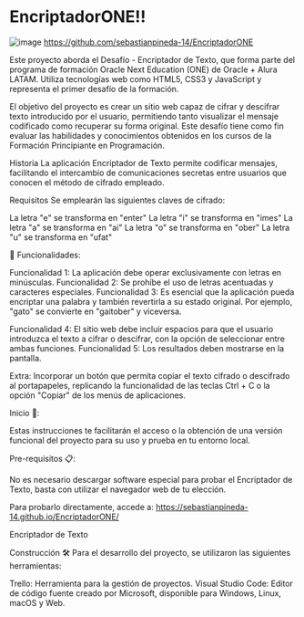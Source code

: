 # EncriptadorONE!!

![image](https://github.com/user-attachments/assets/37d2bc3f-16c5-40a2-a630-fdf105ec92f6)
https://github.com/sebastianpineda-14/EncriptadorONE

Este proyecto aborda el Desafío - Encriptador de Texto, que forma parte del programa de formación Oracle Next Education (ONE) de Oracle + Alura LATAM. Utiliza tecnologías web como HTML5, CSS3 y JavaScript y representa el primer desafío de la formación.

El objetivo del proyecto es crear un sitio web capaz de cifrar y descifrar texto introducido por el usuario, permitiendo tanto visualizar el mensaje codificado como recuperar su forma original. Este desafío tiene como fin evaluar las habilidades y conocimientos obtenidos en los cursos de la Formación Principiante en Programación.

Historia
La aplicación Encriptador de Texto permite codificar mensajes, facilitando el intercambio de comunicaciones secretas entre usuarios que conocen el método de cifrado empleado.

Requisitos
Se emplearán las siguientes claves de cifrado:

La letra "e" se transforma en "enter"
La letra "i" se transforma en "imes"
La letra "a" se transforma en "ai"
La letra "o" se transforma en "ober"
La letra "u" se transforma en "ufat"

🔨 Funcionalidades:

Funcionalidad 1: La aplicación debe operar exclusivamente con letras en minúsculas.
Funcionalidad 2: Se prohíbe el uso de letras acentuadas y caracteres especiales.
Funcionalidad 3: Es esencial que la aplicación pueda encriptar una palabra y también revertirla a su estado original. Por ejemplo, "gato" se convierte en "gaitober" y viceversa.

Funcionalidad 4: El sitio web debe incluir espacios para que el usuario introduzca el texto a cifrar o descifrar, con la opción de seleccionar entre ambas funciones.
Funcionalidad 5: Los resultados deben mostrarse en la pantalla.

Extra: Incorporar un botón que permita copiar el texto cifrado o descifrado al portapapeles, replicando la funcionalidad de las teclas Ctrl + C o la opción "Copiar" de los menús de aplicaciones.

Inicio 🚀:

Estas instrucciones te facilitarán el acceso o la obtención de una versión funcional del proyecto para su uso y prueba en tu entorno local.

Pre-requisitos 📋:

No es necesario descargar software especial para probar el Encriptador de Texto, basta con utilizar el navegador web de tu elección.

Para probarlo directamente, accede a: https://sebastianpineda-14.github.io/EncriptadorONE/

Encriptador de Texto

Construcción 🛠️
Para el desarrollo del proyecto, se utilizaron las siguientes herramientas:

Trello: Herramienta para la gestión de proyectos.
Visual Studio Code: Editor de código fuente creado por Microsoft, disponible para Windows, Linux, macOS y Web.
